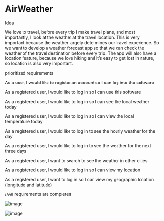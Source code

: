 # AirWeather

Idea

We love to travel, before every trip I make travel plans, and most importantly, I look at the weather at the travel location. This is very important because the weather largely determines our travel experience. So we want to develop a weather forecast app so that we can check the weather of the travel destination before every trip. The app will also have a location feature, because we love hiking and it’s easy to get lost in nature, so location is also very important.

prioritized requirements

As a user, I would like to register an account so I can log into the software

As a registered user, I would like to log in so I can use this software

As a registered user, I would like to log in so I can see the local weather today

As a registered user, I would like to log in so I can view the local temperature today

As a registered user, I would like to log in to see the hourly weather for the day

As a registered user, I would like to log in to see the weather for the next three days

As a registered user, I want to search to see the weather in other cities

As a registered user, I would like to log in so I can view my location

As a registered user, I want to log in so I can view my geographic location (longitude and latitude)

//All requirements are completed


![image](https://user-images.githubusercontent.com/75226562/168085802-7b613dd3-47ba-4865-b66b-692d08451ca6.png)

![image](https://user-images.githubusercontent.com/75226562/168086245-348c38c0-97f3-4ab0-9f9e-ba342c1d3986.png)


